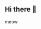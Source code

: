 ## Hi there 👋

<!--
**ronzies/ronzies** is a ✨ _special_ ✨ repository because its `README.md` (this file) appears on your GitHub profile.

Here are some ideas to get you started:

- 🔭 I’m currently working on cool things! :)
- 🌱 I’m currently learning more knitting techniques & cool creative things 
- 👯 I’m looking to collaborate on anything! I love making new friends <33
- 🤔 I’m looking for help with looking for internships RIP your girl needs to survive in capitali - meow meow meow
- 💬 Ask me about linguistics!! Very cool topic
- 📫 How to reach me: instagram: @moriya_is_yes (Might have to add to that later)
- 😄 Pronouns: Any pronouns :)
- ⚡ Fun fact: I can ride a unicycle!
--> meow 
